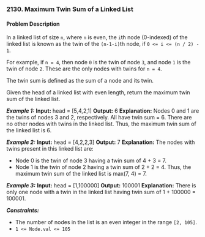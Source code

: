 ### 2130. Maximum Twin Sum of a Linked List

#### Problem Description

In a linked list of size `n`, where `n` is even, the `i`th node (0-indexed) of the linked list is known as the twin of the `(n-1-i)`th node, if `0 <= i <= (n / 2) - 1`.

For example, if `n = 4`, then node `0` is the twin of node `3`, and node `1` is the twin of node `2`. These are the only nodes with twins for `n = 4`.

The twin sum is defined as the sum of a node and its twin.

Given the head of a linked list with even length, return the maximum twin sum of the linked list.

***Example 1:*** 
**Input:**  head = [5,4,2,1]
**Output:**  6
**Explanation:**
Nodes 0 and 1 are the twins of nodes 3 and 2, respectively. All have twin sum = 6.
There are no other nodes with twins in the linked list.
Thus, the maximum twin sum of the linked list is 6. 

***Example 2:*** 
**Input:**  head = [4,2,2,3]
**Output:**  7
**Explanation:**
The nodes with twins present in this linked list are:
- Node 0 is the twin of node 3 having a twin sum of 4 + 3 = 7.
- Node 1 is the twin of node 2 having a twin sum of 2 + 2 = 4.
Thus, the maximum twin sum of the linked list is max(7, 4) = 7. 

***Example 3:*** 
**Input:**  head = [1,100000]
**Output:**  100001
**Explanation:**
There is only one node with a twin in the linked list having twin sum of 1 + 100000 = 100001.
 
***Constraints:*** 
- The number of nodes in the list is an even integer in the range `[2, 105]`.
- `1 <= Node.val <= 105`